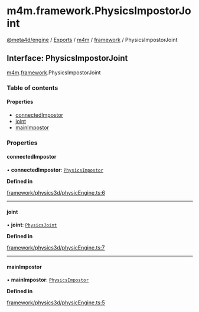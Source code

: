 # m4m.framework.PhysicsImpostorJoint

[@meta4d/engine](../) / [Exports](../modules/) / [m4m](../modules/m4m.md) / [framework](../modules/m4m.framework.md) / PhysicsImpostorJoint

## Interface: PhysicsImpostorJoint

[m4m](../modules/m4m.md).[framework](../modules/m4m.framework.md).PhysicsImpostorJoint

### Table of contents

#### Properties

* [connectedImpostor](m4m.framework.PhysicsImpostorJoint.md#connectedimpostor)
* [joint](m4m.framework.PhysicsImpostorJoint.md#joint)
* [mainImpostor](m4m.framework.PhysicsImpostorJoint.md#mainimpostor)

### Properties

#### connectedImpostor

• **connectedImpostor**: [`PhysicsImpostor`](../classes/m4m.framework.PhysicsImpostor.md)

**Defined in**

[framework/physics3d/physicEngine.ts:6](https://github.com/meta4d-me/meta4d-engine/blob/cf6bfe6/src/framework/physics3d/physicEngine.ts#L6)

***

#### joint

• **joint**: [`PhysicsJoint`](../classes/m4m.framework.PhysicsJoint.md)

**Defined in**

[framework/physics3d/physicEngine.ts:7](https://github.com/meta4d-me/meta4d-engine/blob/cf6bfe6/src/framework/physics3d/physicEngine.ts#L7)

***

#### mainImpostor

• **mainImpostor**: [`PhysicsImpostor`](../classes/m4m.framework.PhysicsImpostor.md)

**Defined in**

[framework/physics3d/physicEngine.ts:5](https://github.com/meta4d-me/meta4d-engine/blob/cf6bfe6/src/framework/physics3d/physicEngine.ts#L5)
